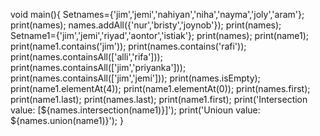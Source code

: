 void main(){
Set<String>names={'jim','jemi','nahiyan','niha','nayma','joly','aram'};
print(names);
names.addAll({'nur','bristy','joynob'});
print(names);
Set<String>name1={'jim','jemi','riyad','aontor','istiak'};
print(names);
print(name1);
print(name1.contains('jim'));
print(names.contains('rafi'));
print(names.containsAll(['alli','rifa']));
print(names.containsAll(['jim','priyanka']));
print(names.containsAll(['jim','jemi']));
print(names.isEmpty);
print(name1.elementAt(4));
print(name1.elementAt(0));
print(names.first);
print(name1.last);
print(names.last);
print(name1.first);
print('Intersection value: [${names.intersection(name1)}]');
print('Unioun value: ${names.union(name1)}');
}
